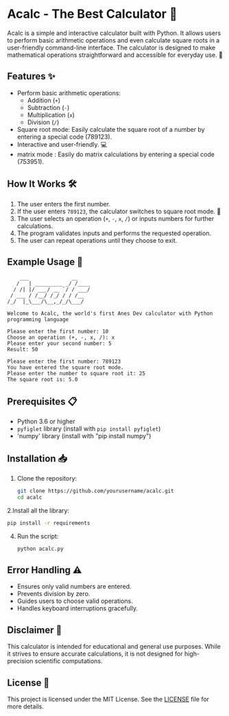 # Acalc - The Best Calculator 🚀

Acalc is a simple and interactive calculator built with Python. It allows users to perform basic arithmetic operations and even calculate square roots in a user-friendly command-line interface. The calculator is designed to make mathematical operations straightforward and accessible for everyday use. 🧮

## Features ✨

- Perform basic arithmetic operations:
  - Addition (`+`)
  - Subtraction (`-`)
  - Multiplication (`x`)
  - Division (`/`)
- Square root mode: Easily calculate the square root of a number by entering a special code (789123).
- Interactive and user-friendly. 💻
- matrix mode : Easily do matrix calculations by entering a special code (753951).
  
## How It Works 🛠️

1. The user enters the first number.
2. If the user enters `789123`, the calculator switches to square root mode. 🧠
3. The user selects an operation (`+`, `-`, `x`, `/`) or inputs numbers for further calculations.
4. The program validates inputs and performs the requested operation.
5. The user can repeat operations until they choose to exit.

## Example Usage 📝

```
    ___              __    
   /   | _________ _/ /____
  / /| |/ ___/ __ `/ / ___/
 / ___ / /__/ /_/ / / /__  
/_/  |_\___/\__,_/_/\___/  

Welcome to Acalc, the world's first Anes Dev calculator with Python programming language

Please enter the first number: 10
Choose an operation (+, -, x, /): x
Please enter your second number: 5
Result: 50

Please enter the first number: 789123
You have entered the square root mode.
Please enter the number to square root it: 25
The square root is: 5.0
```

## Prerequisites 📋

- Python 3.6 or higher
- `pyfiglet` library (install with `pip install pyfiglet`)
- 'numpy' library (install with "pip install numpy")
## Installation 📥

1. Clone the repository:
   ```bash
   git clone https://github.com/yourusername/acalc.git
   cd acalc
   ```

2.Install all the library:
```bash
pip install -r requirements
```

4. Run the script:
   ```bash
   python acalc.py
   ```

## Error Handling ⚠️

- Ensures only valid numbers are entered.
- Prevents division by zero.
- Guides users to choose valid operations.
- Handles keyboard interruptions gracefully.

## Disclaimer 🛑

This calculator is intended for educational and general use purposes. While it strives to ensure accurate calculations, it is not designed for high-precision scientific computations.

## License 📄

This project is licensed under the MIT License. See the [LICENSE](LICENSE) file for more details.

